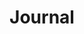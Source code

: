 ---
title: Journal
type: docs
bookToc: false
summary: A place to collect thoughts on topics that matter to me.
---